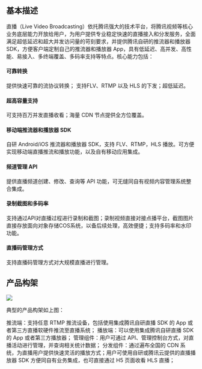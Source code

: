 ## 基本描述
直播（Live Video Broadcasting）依托腾讯强大的技术平台，将腾讯视频等核心业务底层能力开放给用户，为用户提供专业稳定快速的直播接入和分发服务，全面满足超低延迟和超大并发访问量的苛刻要求，并提供腾讯自研的推流器和播放器 SDK，方便客户端定制自己的推流器和播放器 App，具有低延迟、高并发、高性能、易接入、多终端覆盖、多码率支持等特点。核心能力包括：

#### 可靠转换
提供快速可靠的流协议转换； 支持FLV、RTMP 以及 HLS 的下发；超低延迟。

#### 超高容量支持
可支持百万并发直播收看；海量 CDN 节点提供全方位覆盖。

#### 移动端推流器和播放器 SDK
自研 Android/iOS 推流器和播放器 SDK，支持 FLV、RTMP，HLS 播放。可方便实现移动端直播推流和播放功能，以及自有移动应用集成。

#### 频道管理 API
提供直播频道创建、修改、查询等 API 功能，可无缝同自有视频内容管理系统整合集成。

#### 录制截图和多码率
支持通过API对直播过程进行录制和截图；录制视频直接对接点播平台，截图图片直接存放面向对象存储COS系统，以备后续处理，高效便捷；支持多码率和水印功能。

#### 直播码管理方式
支持直播码管理方式对大规模直播进行管理。



## 产品构架

![](//mccdn.qcloud.com/static/img/e5819bc71ccc077a66e7a63fb4e0f934/image.png)

典型的产品构架如上图：

推流端：支持任意 RTMP 推流设备，包括使用集成腾讯自研直播 SDK 的 App 或者第三方直播软硬件推流至直播系统；
播放端：可以使用集成腾讯自研直播 SDK 的 App 或者第三方播放器；
管理组件：用户可通过 API、管理控制台方式，对直播活动进行管理，并查询相关统计数据；
分发组件：通过遍布全国的 CDN 系统，为直播用户提供快速灵活的播放方式；用户可使用自研或腾讯云提供的直播播放器 SDK 方便同自有业务集成，也可直接通过 H5 页面收看 HLS 直播；




